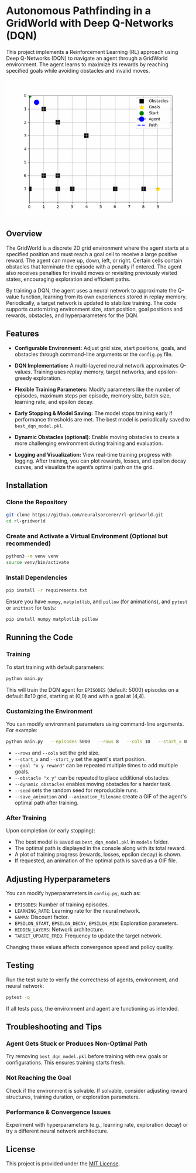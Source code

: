 # Autonomous Pathfinding in a GridWorld with Deep Q-Networks (DQN)

This project implements a Reinforcement Learning (RL) approach using Deep Q-Networks (DQN) to navigate an agent through a GridWorld environment. The agent learns to maximize its rewards by reaching specified goals while avoiding obstacles and invalid moves.

![Optimal](optimal_path.gif)

## Overview

The GridWorld is a discrete 2D grid environment where the agent starts at a specified position and must reach a goal cell to receive a large positive reward. The agent can move up, down, left, or right. Certain cells contain obstacles that terminate the episode with a penalty if entered. The agent also receives penalties for invalid moves or revisiting previously visited states, encouraging exploration and efficient paths.

By training a DQN, the agent uses a neural network to approximate the Q-value function, learning from its own experiences stored in replay memory. Periodically, a target network is updated to stabilize training. The code supports customizing environment size, start position, goal positions and rewards, obstacles, and hyperparameters for the DQN.

## Features

- **Configurable Environment:** Adjust grid size, start positions, goals, and obstacles through command-line arguments or the `config.py` file.

- **DQN Implementation:** A multi-layered neural network approximates Q-values. Training uses replay memory, target networks, and epsilon-greedy exploration.

- **Flexible Training Parameters:** Modify parameters like the number of episodes, maximum steps per episode, memory size, batch size, learning rate, and epsilon decay.

- **Early Stopping & Model Saving:** The model stops training early if performance thresholds are met. The best model is periodically saved to `best_dqn_model.pkl`.

- **Dynamic Obstacles (optional):** Enable moving obstacles to create a more challenging environment during training and evaluation.

- **Logging and Visualization:** View real-time training progress with logging. After training, you can plot rewards, losses, and epsilon decay curves, and visualize the agent’s optimal path on the grid.

## Installation

### Clone the Repository

```bash
git clone https://github.com/neuralsorcerer/rl-gridworld.git
cd rl-gridworld
```

### Create and Activate a Virtual Environment (Optional but recommended)

```bash
python3 -m venv venv
source venv/bin/activate
```

### Install Dependencies

```bash
pip install -r requirements.txt
```

Ensure you have `numpy`, `matplotlib`, and `pillow` (for animations), and `pytest` or `unittest` for tests:

```bash
pip install numpy matplotlib pillow
```

## Running the Code

### Training

To start training with default parameters:

```bash
python main.py
```

This will train the DQN agent for `EPISODES` (default: 5000) episodes on a default 8x10 grid, starting at (0,0) and with a goal at (4,4).

### Customizing the Environment

You can modify environment parameters using command-line arguments. For example:

```bash
python main.py   --episodes 5000   --rows 8   --cols 10   --start_x 0   --start_y 0   --goal "7 9 50"   --save_animation   --animation_filename optimal_path.gif
```

- `--rows` and `--cols` set the grid size.
- `--start_x` and `--start_y` set the agent's start position.
- `--goal "x y reward"` can be repeated multiple times to add multiple goals.
- `--obstacle "x y"` can be repeated to place additional obstacles.
- `--dynamic_obstacles` enables moving obstacles for a harder task.
- `--seed` sets the random seed for reproducible runs.
- `--save_animation` and `--animation_filename` create a GIF of the agent's optimal path after training.

### After Training

Upon completion (or early stopping):

- The best model is saved as `best_dqn_model.pkl` in `models` folder.
- The optimal path is displayed in the console along with its total reward.
- A plot of training progress (rewards, losses, epsilon decay) is shown.
- If requested, an animation of the optimal path is saved as a GIF file.

## Adjusting Hyperparameters

You can modify hyperparameters in `config.py`, such as:

- `EPISODES`: Number of training episodes.
- `LEARNING_RATE`: Learning rate for the neural network.
- `GAMMA`: Discount factor.
- `EPSILON_START`, `EPSILON_DECAY`, `EPSILON_MIN`: Exploration parameters.
- `HIDDEN_LAYERS`: Network architecture.
- `TARGET_UPDATE_FREQ`: Frequency to update the target network.

Changing these values affects convergence speed and policy quality.

## Testing

Run the test suite to verify the correctness of agents, environment, and neural network:

```bash
pytest -q
```

If all tests pass, the environment and agent are functioning as intended.

## Troubleshooting and Tips

### Agent Gets Stuck or Produces Non-Optimal Path

Try removing `best_dqn_model.pkl` before training with new goals or configurations. This ensures training starts fresh.

### Not Reaching the Goal

Check if the environment is solvable. If solvable, consider adjusting reward structures, training duration, or exploration parameters.

### Performance & Convergence Issues

Experiment with hyperparameters (e.g., learning rate, exploration decay) or try a different neural network architecture.

## License

This project is provided under the [MIT License](LICENSE).
